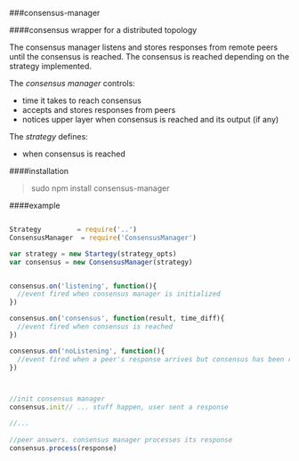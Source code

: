 ###consensus-manager

####consensus wrapper for a distributed topology

The consensus manager listens and stores responses from remote peers until the
consensus is reached. The consensus is reached depending on the strategy 
implemented.   

The *consensus manager* controls:
* time it takes to reach consensus
* accepts and stores responses from peers
* notices upper layer when consensus is reached and its output (if any)  

The *strategy* defines:  
* when consensus is reached  


####installation
> sudo npm install consensus-manager


####example
```javascript

Strategy         = require('..')
ConsensusManager  = require('ConsensusManager') 

var strategy = new Startegy(strategy_opts)  
var consensus = new ConsensusManager(strategy)  


consensus.on('listening', function(){
  //event fired when consensus manager is initialized
})

consensus.on('consensus', function(result, time_diff){
  //event fired when consensus is reached
})

consensus.on('noListening', function(){
  //event fired when a peer's response arrives but consensus has been reached
})



//init consensus manager
consensus.init// ... stuff happen, user sent a response

//...
 
//peer answers. consensus manager processes its response
consensus.process(response)

```


